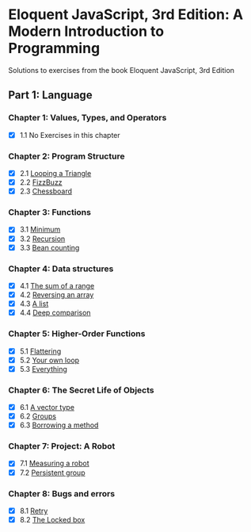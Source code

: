 # Eloquent JavaScript, 3rd Edition: A Modern Introduction to Programming

Solutions to exercises from the book Eloquent JavaScript, 3rd Edition

## Part 1: Language

### Chapter 1: Values, Types, and Operators

-   [x] 1.1 No Exercises in this chapter

### Chapter 2: Program Structure

-   [x] 2.1 [Looping a Triangle](./2-program-structure/looping-a-triangle.js/)
-   [x] 2.2 [FizzBuzz](./2-program-structure/fizzbuzz.js/)
-   [x] 2.3 [Chessboard](./2-program-structure/chessboard.js/)

### Chapter 3: Functions

-   [x] 3.1 [Minimum](./3-functions/minimum.js)
-   [x] 3.2 [Recursion](./3-functions/recursion.js)
-   [x] 3.3 [Bean counting](./3-functions/bean-counting.js)

### Chapter 4: Data structures

-   [x] 4.1 [The sum of a range](./4-data-structures/the-sum-of-a-range.js)
-   [x] 4.2 [Reversing an array](./4-data-structures/reversing-an-array.js)
-   [x] 4.3 [A list](./4-data-structures/a-list.js)
-   [x] 4.4 [Deep comparison](./4-data-structures/deep-comparison.js)

### Chapter 5: Higher-Order Functions

-   [x] 5.1 [Flattering](./5-higher-order-functions/flattering.js)
-   [x] 5.2 [Your own loop](./5-higher-order-functions/your-own-loop.js)
-   [x] 5.3 [Everything](./5-higher-order-functions/everything.js)

### Chapter 6: The Secret Life of Objects

-   [x] 6.1 [A vector type](./6-the-secret-life-of-objects/a-vector-type.js)
-   [x] 6.2 [Groups](./6-the-secret-life-of-objects/groups.js)
-   [x] 6.3 [Borrowing a method](./6-the-secret-life-of-objects/borrowing-a-method.js)

### Chapter 7: Project: A Robot

-   [x] 7.1 [Measuring a robot](./7-a-robot/measuring-a-robot.js)
-   [x] 7.2 [Persistent group](./7-a-robot/persistent-group.js)

### Chapter 8: Bugs and errors

-   [x] 8.1 [Retry](./8-bugs-and-errors/retry.js)
-   [x] 8.2 [The Locked box](./8-bugs-and-errors/locked-box.js)